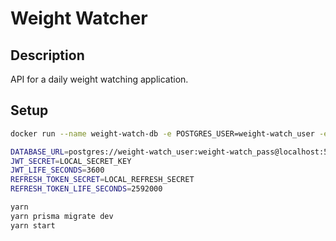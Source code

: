 # Weight Watcher

## Description
API for a daily weight watching application.

## Setup
```bash
docker run --name weight-watch-db -e POSTGRES_USER=weight-watch_user -e POSTGRES_PASSWORD=weight-watch_pass -e POSTGRES_DB=weight-watch -p 5432:5432 -v weight-watch_data:/var/lib/postgresql/data -d postgres
```

```bash
DATABASE_URL=postgres://weight-watch_user:weight-watch_pass@localhost:5432/weight-watch?schema=public
JWT_SECRET=LOCAL_SECRET_KEY
JWT_LIFE_SECONDS=3600
REFRESH_TOKEN_SECRET=LOCAL_REFRESH_SECRET
REFRESH_TOKEN_LIFE_SECONDS=2592000
```

```bash
yarn
yarn prisma migrate dev
yarn start
```
